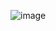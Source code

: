 ![image](https://user-images.githubusercontent.com/96529109/212460895-52e68a80-8391-458b-abaa-d3330b5753d0.png)
